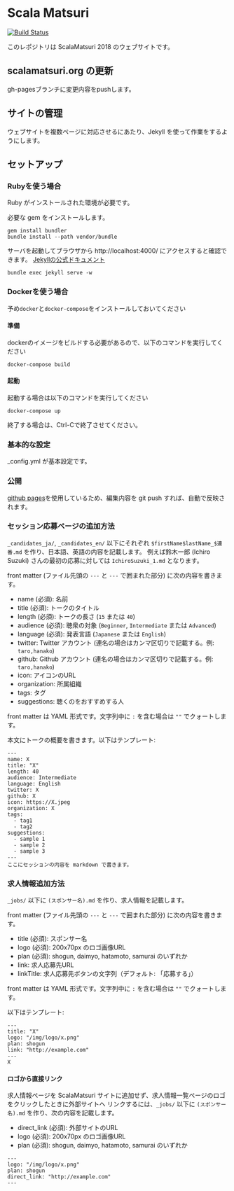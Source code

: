 Scala Matsuri
===========================================================

[![Build Status](https://travis-ci.org/scalajp/2018.scalamatsuri.org.svg?branch=gh-pages)](https://travis-ci.org/scalajp/2018.scalamatsuri.org)

このレポジトリは ScalaMatsuri 2018 のウェブサイトです。

## scalamatsuri.org の更新

gh-pagesブランチに変更内容をpushします。

## サイトの管理

ウェブサイトを複数ページに対応させるにあたり、Jekyll を使って作業をするようにします。

## セットアップ

### Rubyを使う場合

Ruby がインストールされた環境が必要です。

必要な gem をインストールします。

```
gem install bundler
bundle install --path vendor/bundle
```

サーバを起動してブラウザから http://localhost:4000/ にアクセスすると確認できます。
[Jekyllの公式ドキュメント](http://jekyllrb.com/docs/usage/)

```
bundle exec jekyll serve -w
```

### Dockerを使う場合

予め`docker`と`docker-compose`をインストールしておいてください

#### 準備

dockerのイメージをビルドする必要があるので、以下のコマンドを実行してください

```shell
docker-compose build
```

#### 起動

起動する場合は以下のコマンドを実行してください

```shell
docker-compose up
```

終了する場合は、Ctrl-Cで終了させてください。

### 基本的な設定

_config.yml が基本設定です。

### 公開

[github pages](https://pages.github.com/)を使用しているため、編集内容を git push すれば、自動で反映されます。

### セッション応募ページの追加方法

`_candidates_ja/`, `_candidates_en/` 以下にそれぞれ `$firstName$lastName_$連番.md` を作り、日本語、英語の内容を記載します。
例えば鈴木一郎 (Ichiro Suzuki) さんの最初の応募に対しては `IchiroSuzuki_1.md` となります。

front matter (ファイル先頭の `---` と `---` で囲まれた部分) に次の内容を書きます。

* name (必須): 名前
* title (必須): トークのタイトル
* length (必須): トークの長さ (`15` または `40`)
* audience (必須): 聴衆の対象 (`Beginner`, `Intermediate` または `Advanced`)
* language (必須): 発表言語 (`Japanese` または `English`)
* twitter: Twitter アカウント (連名の場合はカンマ区切りで記載する。例: `taro,hanako`)
* github: Github アカウント (連名の場合はカンマ区切りで記載する。例: `taro,hanako`)
* icon: アイコンのURL
* organization: 所属組織
* tags: タグ
* suggestions: 聴くのをおすすめする人

front matter は YAML 形式です。文字列中に `:` を含む場合は `""` でクォートします。

本文にトークの概要を書きます。以下はテンプレート:

```
---
name: X
title: "X"
length: 40
audience: Intermediate
language: English
twitter: X
github: X
icon: https://X.jpeg
organization: X
tags:
  - tag1
  - tag2
suggestions:
  - sample 1
  - sample 2
  - sample 3
---
ここにセッションの内容を markdown で書きます。
```

### 求人情報追加方法

`_jobs/` 以下に `(スポンサー名).md` を作り、求人情報を記載します。

front matter (ファイル先頭の `---` と `---` で囲まれた部分) に次の内容を書きます。

* title (必須): スポンサー名
* logo (必須): 200x70px のロゴ画像URL
* plan (必須): shogun, daimyo, hatamoto, samurai のいずれか
* link: 求人応募先URL
* linkTitle: 求人応募先ボタンの文字列（デフォルト: 「応募する」）

front matter は YAML 形式です。文字列中に `:` を含む場合は `""` でクォートします。

以下はテンプレート:

```
---
title: "X"
logo: "/img/logo/x.png"
plan: shogun
link: "http://example.com"
---
X
```

#### ロゴから直接リンク

求人情報ページを ScalaMatsuri サイトに追加せず、求人情報一覧ページのロゴをクリックしたときに外部サイトへ
リンクするには、`_jobs/` 以下に `(スポンサー名).md` を作り、次の内容を記載します。

* direct_link (必須): 外部サイトのURL
* logo (必須): 200x70px のロゴ画像URL
* plan (必須): shogun, daimyo, hatamoto, samurai のいずれか

```
---
logo: "/img/logo/x.png"
plan: shogun
direct_link: "http://example.com"
---
```
